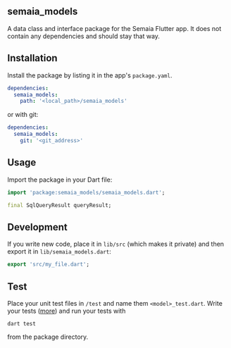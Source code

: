 ## semaia_models

A data class and interface package for the Semaia Flutter app. It does not contain any dependencies and should stay that
way.

## Installation

Install the package by listing it in the app's `package.yaml`.

```yaml
dependencies:
  semaia_models:
    path: '<local_path>/semaia_models'
```

or with git:

```yaml
dependencies:
  semaia_models:
    git: '<git_address>'
```

## Usage

Import the package in your Dart file:

```dart
import 'package:semaia_models/semaia_models.dart';

final SqlQueryResult queryResult;
```

## Development

If you write new code, place it in `lib/src` (which makes it private) and then export it in `lib/semaia_models.dart`:

```dart
export 'src/my_file.dart';
```

## Test

Place your unit test files in `/test` and name them `<model>_test.dart`. Write your
tests ([more](https://pub.dev/packages/test)) and run your tests with

```shell
dart test 
```

from the package directory.
